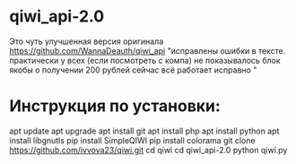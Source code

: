 # qiwi_api-2.0
Это чуть улучшенная версия оригинала https://github.com/WannaDeauth/qiwi_api  "исправлены ошибки в тексте.  практически у всех (если посмотреть с компа) не показывалось блок якобы о получении 200 рублей сейчас всё работает исправно "



# Инструкция по установки:
apt update 
apt upgrade
apt install git
apt install php
apt install python
apt install libgnutls
pip install SimpleQIWI
pip install colorama
git clone https://github.com/ivvova23/qiwi.git
cd qiwi
cd qiwi_api-2.0
python qiwi.py
